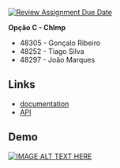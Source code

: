 [![Review Assignment Due Date](https://classroom.github.com/assets/deadline-readme-button-22041afd0340ce965d47ae6ef1cefeee28c7c493a6346c4f15d667ab976d596c.svg)](https://classroom.github.com/a/SEMMzp1B)

**Opção C - ChImp**

 - 48305 - Gonçalo Ribeiro
 - 48252 - Tiago Silva
 - 48297 - João Marques

## Links
- [documentation](https://github.com/isel-leic-pdm/project-2024-g15/tree/main/app/docs)
- [API](https://github.com/isel-leic-daw/2024-daw-leic53d-g06-53d)

## Demo
[![IMAGE ALT TEXT HERE](https://github.com/isel-leic-pdm/project-2024-g15/tree/main/docs/demo.jpg)](https://www.youtube.com/watch?v=REzTkMhVgWw)
